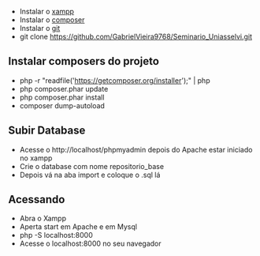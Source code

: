 - Instalar o [xampp](https://www.apachefriends.org/pt_br/download.html)
- Instalar o [composer](https://getcomposer.org/download/)
- Instalar o [git](https://www.git-scm.com/downloads)
- git clone https://github.com/GabrielVieira9768/Seminario_Uniasselvi.git
## Instalar composers do projeto
  - php -r "readfile('https://getcomposer.org/installer');" | php
  - php composer.phar update
  - php composer.phar install
  - composer dump-autoload
## Subir Database
  - Acesse o http://localhost/phpmyadmin depois do Apache estar iniciado no xampp
  - Crie o database com nome repositorio_base
  - Depois vá na aba import e coloque o .sql lá
## Acessando
  - Abra o Xampp
  - Aperta start em Apache e em Mysql
  - php -S localhost:8000
  - Acesse o localhost:8000 no seu navegador

